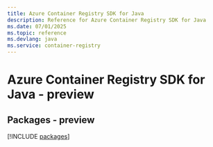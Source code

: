 ```yaml
---
title: Azure Container Registry SDK for Java
description: Reference for Azure Container Registry SDK for Java
ms.date: 07/01/2025
ms.topic: reference
ms.devlang: java
ms.service: container-registry
---
```

# Azure Container Registry SDK for Java - preview
## Packages - preview
[!INCLUDE [packages](container-registry-index.md)]
